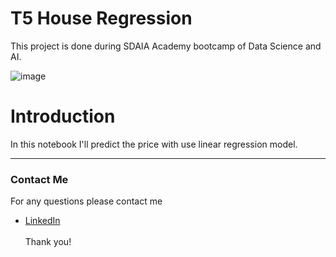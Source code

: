# T5 House Regression

This project is done during SDAIA Academy bootcamp of Data Science and AI.


![image](http://thearabweekly.com/sites/default/files/styles/article_image_800x450_/public/2018-05/Saudi_Housing_Reuters.jpg?itok=JxQCYBK_)


# Introduction
 In this notebook I'll predict the price with use linear regression model.
_____________________________________________________________________________________________











### Contact Me

For any questions please contact me <br/>
- [LinkedIn](https://www.linkedin.com/in/bayan-ali-73bba815a)
<br/><br/>
Thank you!
